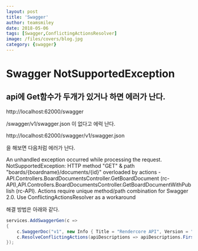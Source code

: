 ```yaml
---
layout: post
title: 'Swagger' 
author: teamsmiley 
date: 2018-05-06
tags: [Swagger,ConflictingActionsResolver]
image: /files/covers/blog.jpg
category: {swagger}
---
```


# Swagger NotSupportedException

## api에 Get함수가 두개가 있거나 하면 에러가 난다. 

http://localhost:62000/swagger

/swagger/v1/swagger.json 이 없다고 에럭 난다. 

http://localhost:62000/swagger/v1/swagger.json

을 해보면 다음처럼 에러가 난다. 

An unhandled exception occurred while processing the request.
NotSupportedException: HTTP method "GET" & path "boards/{boardname}/documents/{id}" overloaded by actions - API.Controllers.BoardDocumentsController.GetBoardDocument (rc-API),API.Controllers.BoardDocumentsController.GetBoardDocumentWithPublish (rc-API). Actions require unique method/path combination for Swagger 2.0. Use ConflictingActionsResolver as a workaround

해결 방법은 아래와 같다.

```cs
services.AddSwaggerGen(c =>
{
    c.SwaggerDoc("v1", new Info { Title = "Rendercore API", Version = "v1" });
    c.ResolveConflictingActions(apiDescriptions => apiDescriptions.First()); //추가 
});
```